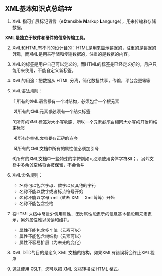 ## XML基本知识点总结## 

1.  XML 指可扩展标记语言（e**X**tensible **M**arkup **L**anguage），用来传输和存储数据，

   **XML 是独立于软件和硬件的信息传输工具。**

2. XML和HTML有不同的设计目的：HTML是用来显示数据的，注重的是数据的外观，而XML是用来存储和传输数据的，注重的是数据的内容。

3. XML的标签是用户自己可以定义的，而HTML的标签是已经定义好的，用户只能用来使用，不能自定义新标签。

4. XML的用途：把数据从 HTML 分离，简化数据共享，传输，平台变更等等

5. XML语法规则：

   ​	1)所有的XML语言都有一个树结构，必须包含一个根元素

   ​	2)所有的XML元素都必须有一个结束标签

   ​	3)所有的XML标签对大小写敏感，所以一个元素必须由相同大小写的开始和结束标签

   ​	4)所有的XML文档要有正确的嵌套

   ​	5)所有的XML文档中所有的属性值必须加引号

   ​	6)所有的XML文档中一些特殊的字符例如<,必须使用实体字符&lt；，另外文档中多余的空格将会被保留，不会合并

6. XML命名规则：

   - 名称可以包含字母、数字以及其他的字符
   - 名称不能以数字或者标点符号开始
   - 名称不能以字母 xml（或者 XML、Xml 等等）开始
   - 名称不能包含空格

7. 在HTML文档中尽量少使用属性，因为属性能表示的信息基本都能用元素表示，另外属性难以阅读和维护。

   - 属性不能包含多个值（元素可以）
   - 属性不能包含树结构（元素可以）
   - 属性不容易扩展（为未来的变化）

8. XML DTD的目的是定义 XML 文档的结构，如果XML有错误将会终止XML程序

9. 通过使用 XSLT，您可以把 XML 文档转换成 HTML 格式。

   ​
